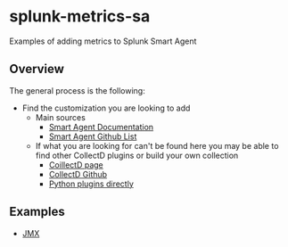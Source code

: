 # splunk-metrics-sa
Examples of adding metrics to Splunk Smart Agent

## Overview
The general process is the following:
* Find the customization you are looking to add
  * Main sources
    * [Smart Agent Documentation](https://docs.signalfx.com/en/latest/integrations/agent/monitors/index.html)
    * [Smart Agent Github List](https://github.com/signalfx/signalfx-agent/tree/master/docs/monitors)
  * If what you are looking for can't be found here you may be able to find other CollectD plugins or build your own collection
    * [CoillectD page](https://collectd.org/)
    * [CollectD Github](https://github.com/collectd/collectd)
    * [Python plugins directly](https://docs.signalfx.com/en/latest/integrations/agent/monitors/collectd-python.html)

## Examples
* [JMX](./jmx)